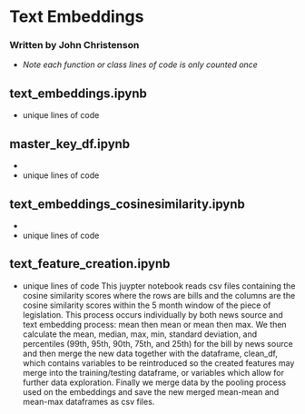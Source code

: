 # Text Embeddings

### Written by John Christenson
- *Note each function or class lines of code is only counted once*

## text_embeddings.ipynb
- unique lines of code



## master_key_df.ipynb
- 
- unique lines of code


## text_embeddings_cosinesimilarity.ipynb
- 
- unique lines of code

## text_feature_creation.ipynb
- unique lines of code
This juypter notebook reads csv files containing the cosine similarity scores where the rows are bills and the columns are the cosine similarity scores within the 5 month window of the piece of legislation.  This process occurs individually by both news source and text embedding process: mean then mean or mean then max.  We then calculate the mean, median, max, min, standard deviation, and percentiles (99th, 95th, 90th, 75th, and 25th) for the bill by news source and then merge the new data together with the dataframe, clean_df, which contains variables to be reintroduced so the created features may merge into the training/testing dataframe, or variables which allow for further data exploration.  Finally we merge data by the pooling process used on the embeddings and save the new merged mean-mean and mean-max dataframes as csv files.

